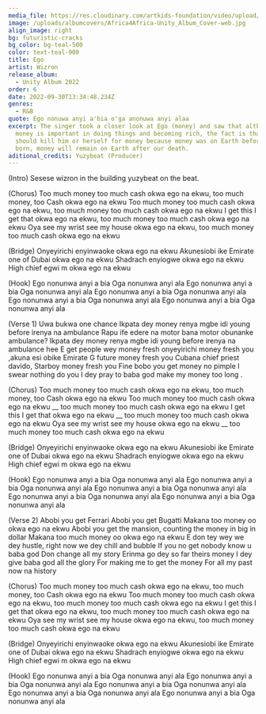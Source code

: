 ```yaml
---
media_file: https://res.cloudinary.com/artkids-foundation/video/upload/v1665778901/06._Wizron_-_Ego_l6puiq.mp3
image: /uploads/albumcovers/Africa4Africa-Unity_Album_Cover-web.jpg
align_image: right
bg: futuristic-cracks
bg_color: bg-teal-500
color: text-teal-900
title: Ego
artist: Wizron
release_album:
  - Unity Album 2022
order: 6
date: 2022-09-30T13:34:48.234Z
genres:
  - R&B
quote: Ego nonuwa anyi a'bia o'ga anonuwa anyi alaa
excerpt: The singer took a closer look at Ego (money) and saw that although
  money is important in doing things and becoming rich, the fact is that no one
  should kill him or herself for money because money was on Earth before we were
  born, money will remain on Earth after our death.
aditional_credits: Yuzybeat (Producer)
---
```


(Intro)
Sesese wizron in the building yuzybeat on the beat.

(Chorus)
Too much money too much cash okwa ego na ekwu, too much money, too Cash okwa ego na ekwu
Too much money too much cash okwa ego na ekwu, too much money too much cash okwa ego na ekwu
I get this I get that okwa ego na ekwu, too much money too much cash okwa ego na ekwu
Oya see my wrist see my house okwa ego na ekwu, too much money too much cash okwa ego na ekwu

(Bridge)
Onyeyirichi enyinwaoke okwa ego na ekwu
Akunesiobi ike Emirate one of Dubai okwa ego na ekwu
Shadrach enyiogwe okwa ego na ekwu
High chief egwi m okwa ego na ekwu

(Hook)
Ego nonunwa anyi a bia
Oga nonunwa anyi ala
Ego nonunwa anyi a bia
Oga nonunwa anyi ala
Ego nonunwa anyi a bia
Oga nonunwa anyi ala
Ego nonunwa anyi a bia
Oga nonunwa anyi ala
Ego nonunwa anyi a bia
Oga nonunwa anyi ala

(Verse 1)
Uwa bukwa one chance Ikpata dey money renya mgbe idi young before irenya na ambulance
Rapu ife edere na motor bana motor obunanke ambulance? Ikpata dey money renya mgbe idi young before irenya na ambulance hee
E get people wey money fresh onyeyirichi money fresh you ,akuna esi obike Emirate G future money fresh you Cubana chief priest davido, Starboy money fresh you
Fine bobo you get money no pimple I swear nothing do you
I dey pray to baba god make my money too long .

(Chorus)
Too much money too much cash okwa ego na ekwu, too much money, too Cash okwa ego na ekwu
Too much money too much cash okwa ego na ekwu __ too much money too much cash okwa ego na ekwu
I get this I get that okwa ego na ekwu __ too much money too much cash okwa ego na ekwu
Oya see my wrist see my house okwa ego na ekwu __ too much money too much cash okwa ego na ekwu

(Bridge)
Onyeyirichi enyinwaoke okwa ego na ekwu
Akunesiobi ike Emirate one of Dubai okwa ego na ekwu
Shadrach enyiogwe okwa ego na ekwu
High chief egwi m okwa ego na ekwu

(Hook)
Ego nonunwa anyi a bia
Oga nonunwa anyi ala
Ego nonunwa anyi a bia
Oga nonunwa anyi ala
Ego nonunwa anyi a bia
Oga nonunwa anyi ala
Ego nonunwa anyi a bia
Oga nonunwa anyi ala
Ego nonunwa anyi a bia
Oga nonunwa anyi ala

(Verse 2)
Abobi you get Ferrari
Abobi you get Bugatti
Makana too money oo okwa ego na ekwu
Abobi you get the mansion, counting the money in big in dollar
Makana too much money oo okwa ego na ekwu
E don tey wey we dey hustle, right now we dey chill and bubble
If you no get nobody know u
baba god Don change all my story
Erinma go dey so far  theirs money
I dey give baba god all the glory
For making me to get the money
For all my past now na history

(Chorus)
Too much money too much cash okwa ego na ekwu, too much money, too Cash okwa ego na ekwu
Too much money too much cash okwa ego na ekwu, too much money too much cash okwa ego na ekwu
I get this I get that okwa ego na ekwu, too much money too much cash okwa ego na ekwu
Oya see my wrist see my house okwa ego na ekwu, too much money too much cash okwa ego na ekwu

(Bridge)
Onyeyirichi enyinwaoke okwa ego na ekwu
Akunesiobi ike Emirate one of Dubai okwa ego na ekwu
Shadrach enyiogwe okwa ego na ekwu
High chief egwi m okwa ego na ekwu

(Hook)
Ego nonunwa anyi a bia
Oga nonunwa anyi ala
Ego nonunwa anyi a bia
Oga nonunwa anyi ala
Ego nonunwa anyi a bia
Oga nonunwa anyi ala
Ego nonunwa anyi a bia
Oga nonunwa anyi ala
Ego nonunwa anyi a bia
Oga nonunwa anyi ala
